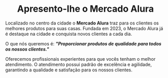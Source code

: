 <h1 style="text-align: center;">Apresento-lhe o Mercado Alura </h1>

<p>Localizado no centro da cidade o <strong>Mercado Alura</strong> traz para os clientes os melhores produtos para suas casas. Fundada em 2023, o Mercado Alura já é destaque na cidade e conquista novos clientes a cada dia.</p>

<p>O que nós queremos é: <em><strong>"Proporcionar produtos de qualidade para todos os nossos clientes."</em></strong></p>

<p>Oferecemos profissionais experientes para que vocês tenham o melhor atendimento. O atendimento possui padrão de excelência e agilidade, garantindo a qualidade e satisfação para os nossos clientes.</p>
